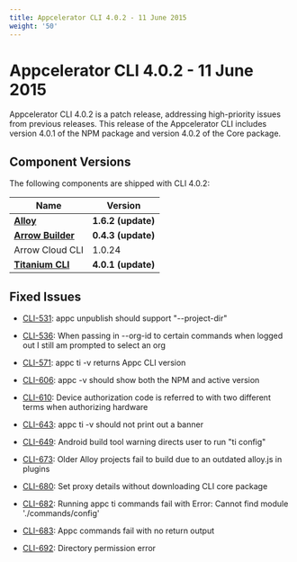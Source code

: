 ```yaml
---
title: Appcelerator CLI 4.0.2 - 11 June 2015
weight: '50'
---
```


# Appcelerator CLI 4.0.2 - 11 June 2015

Appcelerator CLI 4.0.2 is a patch release, addressing high-priority issues from previous releases. This release of the Appcelerator CLI includes version 4.0.1 of the NPM package and version 4.0.2 of the Core package.

## Component Versions

The following components are shipped with CLI 4.0.2:

| Name | Version |
| --- | --- |
| **[Alloy](https://github.com/appcelerator/alloy/blob/1_6_X/CHANGELOG.md)** | **1.6.2 (update)** |
| **[Arrow Builder](/guide/Axway_API_Builder/API_Builder/API_Builder_Release_Notes/)** | **0.4.3 (update)** |
| Arrow Cloud CLI | 1.0.24 |
| **[Titanium CLI](https://github.com/appcelerator/titanium/blob/4_0_X/CHANGELOG.md)** | **4.0.1 (update)** |

## Fixed Issues

* [CLI-531](https://jira.appcelerator.org/browse/CLI-531): appc unpublish should support "--project-dir"

* [CLI-536](https://jira.appcelerator.org/browse/CLI-536): When passing in --org-id to certain commands when logged out I still am prompted to select an org

* [CLI-571](https://jira.appcelerator.org/browse/CLI-571): appc ti -v returns Appc CLI version

* [CLI-606](https://jira.appcelerator.org/browse/CLI-606): appc -v should show both the NPM and active version

* [CLI-610](https://jira.appcelerator.org/browse/CLI-610): Device authorization code is referred to with two different terms when authorizing hardware

* [CLI-643](https://jira.appcelerator.org/browse/CLI-643): appc ti -v should not print out a banner

* [CLI-649](https://jira.appcelerator.org/browse/CLI-649): Android build tool warning directs user to run "ti config"

* [CLI-673](https://jira.appcelerator.org/browse/CLI-673): Older Alloy projects fail to build due to an outdated alloy.js in plugins

* [CLI-680](https://jira.appcelerator.org/browse/CLI-680): Set proxy details without downloading CLI core package

* [CLI-682](https://jira.appcelerator.org/browse/CLI-682): Running appc ti commands fail with Error: Cannot find module './commands/config'

* [CLI-683](https://jira.appcelerator.org/browse/CLI-683): Appc commands fail with no return output

* [CLI-692](https://jira.appcelerator.org/browse/CLI-692): Directory permission error
